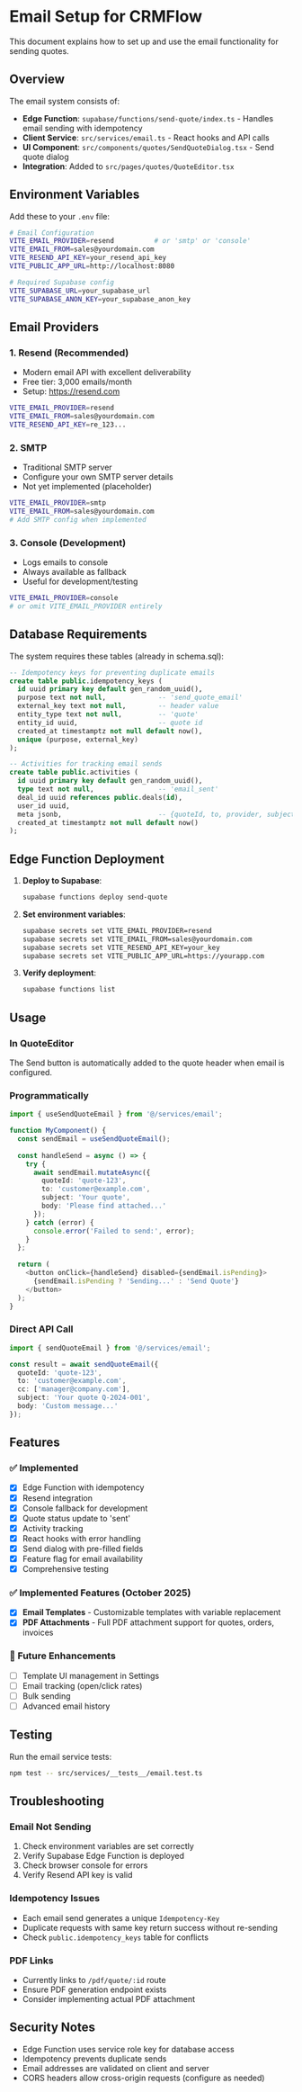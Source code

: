 # Email Setup for CRMFlow

This document explains how to set up and use the email functionality for sending quotes.

## Overview

The email system consists of:
- **Edge Function**: `supabase/functions/send-quote/index.ts` - Handles email sending with idempotency
- **Client Service**: `src/services/email.ts` - React hooks and API calls
- **UI Component**: `src/components/quotes/SendQuoteDialog.tsx` - Send quote dialog
- **Integration**: Added to `src/pages/quotes/QuoteEditor.tsx`

## Environment Variables

Add these to your `.env` file:

```bash
# Email Configuration
VITE_EMAIL_PROVIDER=resend          # or 'smtp' or 'console'
VITE_EMAIL_FROM=sales@yourdomain.com
VITE_RESEND_API_KEY=your_resend_api_key
VITE_PUBLIC_APP_URL=http://localhost:8080

# Required Supabase config
VITE_SUPABASE_URL=your_supabase_url
VITE_SUPABASE_ANON_KEY=your_supabase_anon_key
```

## Email Providers

### 1. Resend (Recommended)
- Modern email API with excellent deliverability
- Free tier: 3,000 emails/month
- Setup: https://resend.com

```bash
VITE_EMAIL_PROVIDER=resend
VITE_EMAIL_FROM=sales@yourdomain.com
VITE_RESEND_API_KEY=re_123...
```

### 2. SMTP
- Traditional SMTP server
- Configure your own SMTP server details
- Not yet implemented (placeholder)

```bash
VITE_EMAIL_PROVIDER=smtp
VITE_EMAIL_FROM=sales@yourdomain.com
# Add SMTP config when implemented
```

### 3. Console (Development)
- Logs emails to console
- Always available as fallback
- Useful for development/testing

```bash
VITE_EMAIL_PROVIDER=console
# or omit VITE_EMAIL_PROVIDER entirely
```

## Database Requirements

The system requires these tables (already in schema.sql):

```sql
-- Idempotency keys for preventing duplicate emails
create table public.idempotency_keys (
  id uuid primary key default gen_random_uuid(),
  purpose text not null,             -- 'send_quote_email'
  external_key text not null,        -- header value
  entity_type text not null,         -- 'quote'
  entity_id uuid,                    -- quote id
  created_at timestamptz not null default now(),
  unique (purpose, external_key)
);

-- Activities for tracking email sends
create table public.activities (
  id uuid primary key default gen_random_uuid(),
  type text not null,                -- 'email_sent'
  deal_id uuid references public.deals(id),
  user_id uuid,
  meta jsonb,                        -- {quoteId, to, provider, subject}
  created_at timestamptz not null default now()
);
```

## Edge Function Deployment

1. **Deploy to Supabase**:
   ```bash
   supabase functions deploy send-quote
   ```

2. **Set environment variables**:
   ```bash
   supabase secrets set VITE_EMAIL_PROVIDER=resend
   supabase secrets set VITE_EMAIL_FROM=sales@yourdomain.com
   supabase secrets set VITE_RESEND_API_KEY=your_key
   supabase secrets set VITE_PUBLIC_APP_URL=https://yourapp.com
   ```

3. **Verify deployment**:
   ```bash
   supabase functions list
   ```

## Usage

### In QuoteEditor
The Send button is automatically added to the quote header when email is configured.

### Programmatically
```typescript
import { useSendQuoteEmail } from '@/services/email';

function MyComponent() {
  const sendEmail = useSendQuoteEmail();
  
  const handleSend = async () => {
    try {
      await sendEmail.mutateAsync({
        quoteId: 'quote-123',
        to: 'customer@example.com',
        subject: 'Your quote',
        body: 'Please find attached...'
      });
    } catch (error) {
      console.error('Failed to send:', error);
    }
  };
  
  return (
    <button onClick={handleSend} disabled={sendEmail.isPending}>
      {sendEmail.isPending ? 'Sending...' : 'Send Quote'}
    </button>
  );
}
```

### Direct API Call
```typescript
import { sendQuoteEmail } from '@/services/email';

const result = await sendQuoteEmail({
  quoteId: 'quote-123',
  to: 'customer@example.com',
  cc: ['manager@company.com'],
  subject: 'Your quote Q-2024-001',
  body: 'Custom message...'
});
```

## Features

### ✅ Implemented
- [x] Edge Function with idempotency
- [x] Resend integration
- [x] Console fallback for development
- [x] Quote status update to 'sent'
- [x] Activity tracking
- [x] React hooks with error handling
- [x] Send dialog with pre-filled fields
- [x] Feature flag for email availability
- [x] Comprehensive testing

### ✅ Implemented Features (October 2025)
- [x] **Email Templates** - Customizable templates with variable replacement
- [x] **PDF Attachments** - Full PDF attachment support for quotes, orders, invoices

### 🔄 Future Enhancements
- [ ] Template UI management in Settings
- [ ] Email tracking (open/click rates)
- [ ] Bulk sending
- [ ] Advanced email history

## Testing

Run the email service tests:

```bash
npm test -- src/services/__tests__/email.test.ts
```

## Troubleshooting

### Email Not Sending
1. Check environment variables are set correctly
2. Verify Supabase Edge Function is deployed
3. Check browser console for errors
4. Verify Resend API key is valid

### Idempotency Issues
- Each email send generates a unique `Idempotency-Key`
- Duplicate requests with same key return success without re-sending
- Check `public.idempotency_keys` table for conflicts

### PDF Links
- Currently links to `/pdf/quote/:id` route
- Ensure PDF generation endpoint exists
- Consider implementing actual PDF attachment

## Security Notes

- Edge Function uses service role key for database access
- Idempotency prevents duplicate sends
- Email addresses are validated on client and server
- CORS headers allow cross-origin requests (configure as needed)
